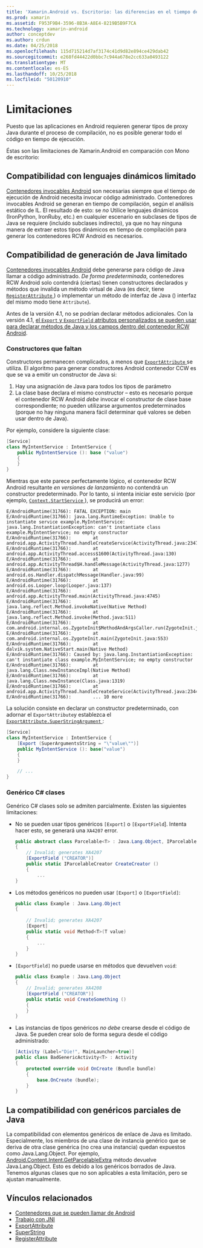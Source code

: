```yaml
---
title: 'Xamarin.Android vs. Escritorio: las diferencias en el tiempo de ejecución Mono'
ms.prod: xamarin
ms.assetid: F953F9B4-3596-8B3A-A8E4-8219B5B9F7CA
ms.technology: xamarin-android
author: conceptdev
ms.author: crdun
ms.date: 04/25/2018
ms.openlocfilehash: 115d715214d7af3174c41d9d82e894ce429dab42
ms.sourcegitcommit: e268fd44422d0bbc7c944a678e2cc633a0493122
ms.translationtype: MT
ms.contentlocale: es-ES
ms.lasthandoff: 10/25/2018
ms.locfileid: "50120910"
---
```

# <a name="limitations"></a>Limitaciones

Puesto que las aplicaciones en Android requieren generar tipos de proxy Java durante el proceso de compilación, no es posible generar todo el código en tiempo de ejecución.

Éstas son las limitaciones de Xamarin.Android en comparación con Mono de escritorio:


## <a name="limited-dynamic-language-support"></a>Compatibilidad con lenguajes dinámicos limitado

 [Contenedores invocables Android](~/android/platform/java-integration/android-callable-wrappers.md) son necesarias siempre que el tiempo de ejecución de Android necesita invocar código administrado. Contenedores invocables Android se generan en tiempo de compilación, según el análisis estático de IL. El resultado de esto: se *no* Utilice lenguajes dinámicos (IronPython, IronRuby, etc.) en cualquier escenario en subclases de tipos de Java se requiere (incluido subclases indirecto), ya que no hay ninguna manera de extraer estos tipos dinámicos en tiempo de compilación para generar los contenedores RCW Android es necesarios.


## <a name="limited-java-generation-support"></a>Compatibilidad de generación de Java limitado

[Contenedores invocables Android](~/android/platform/java-integration/android-callable-wrappers.md) debe generarse para código de Java llamar a código administrado. *De forma predeterminada*, contenedores RCW Android solo contendrá (ciertas) tienen constructores declarados y métodos que invalida un método virtual de Java (es decir, tiene [ `RegisterAttribute` ](https://developer.xamarin.com/api/type/Android.Runtime.RegisterAttribute/)) o implementar un método de interfaz de Java () interfaz del mismo modo tiene `Attribute`).
  
Antes de la versión 4.1, no se podrían declarar métodos adicionales. Con la versión 4.1, [el `Export` y `ExportField` atributos personalizados se pueden usar para declarar métodos de Java y los campos dentro del contenedor RCW Android](~/android/platform/java-integration/working-with-jni.md).

### <a name="missing-constructors"></a>Constructores que faltan

Constructores permanecen complicados, a menos que [ `ExportAttribute` ](https://developer.xamarin.com/api/type/Java.Interop.ExportAttribute) se utiliza. El algoritmo para generar constructores Android contenedor CCW es que se va a emitir un constructor de Java si:

1. Hay una asignación de Java para todos los tipos de parámetro
2. La clase base declara el mismo constructor &ndash; esto es necesario porque el contenedor RCW Android *debe* invocar el constructor de clase base correspondiente; no pueden utilizarse argumentos predeterminados (porque no hay ninguna manera fácil determinar qué valores se deben usar dentro de Java).

Por ejemplo, considere la siguiente clase:

```csharp
[Service]
class MyIntentService : IntentService {
    public MyIntentService (): base ("value")
    {
    }
}
```

Mientras que este parece perfectamente lógico, el contenedor RCW Android resultante *en versiones de lanzamiento* no contendrá un constructor predeterminado. Por lo tanto, si intenta iniciar este servicio (por ejemplo, [ `Context.StartService` ](https://developer.xamarin.com/api/member/Android.Content.Context.StartService/p/Android.Content.Intent/)), se producirá un error:

```shell
E/AndroidRuntime(31766): FATAL EXCEPTION: main
E/AndroidRuntime(31766): java.lang.RuntimeException: Unable to instantiate service example.MyIntentService: java.lang.InstantiationException: can't instantiate class example.MyIntentService; no empty constructor
E/AndroidRuntime(31766):        at android.app.ActivityThread.handleCreateService(ActivityThread.java:2347)
E/AndroidRuntime(31766):        at android.app.ActivityThread.access$1600(ActivityThread.java:130)
E/AndroidRuntime(31766):        at android.app.ActivityThread$H.handleMessage(ActivityThread.java:1277)
E/AndroidRuntime(31766):        at android.os.Handler.dispatchMessage(Handler.java:99)
E/AndroidRuntime(31766):        at android.os.Looper.loop(Looper.java:137)
E/AndroidRuntime(31766):        at android.app.ActivityThread.main(ActivityThread.java:4745)
E/AndroidRuntime(31766):        at java.lang.reflect.Method.invokeNative(Native Method)
E/AndroidRuntime(31766):        at java.lang.reflect.Method.invoke(Method.java:511)
E/AndroidRuntime(31766):        at com.android.internal.os.ZygoteInit$MethodAndArgsCaller.run(ZygoteInit.java:786)
E/AndroidRuntime(31766):        at com.android.internal.os.ZygoteInit.main(ZygoteInit.java:553)
E/AndroidRuntime(31766):        at dalvik.system.NativeStart.main(Native Method)
E/AndroidRuntime(31766): Caused by: java.lang.InstantiationException: can't instantiate class example.MyIntentService; no empty constructor
E/AndroidRuntime(31766):        at java.lang.Class.newInstanceImpl(Native Method)
E/AndroidRuntime(31766):        at java.lang.Class.newInstance(Class.java:1319)
E/AndroidRuntime(31766):        at android.app.ActivityThread.handleCreateService(ActivityThread.java:2344)
E/AndroidRuntime(31766):        ... 10 more
```

La solución consiste en declarar un constructor predeterminado, con adornar el `ExportAttribute`y establezca el [ `ExportAttribute.SuperStringArgument` ](https://developer.xamarin.com/api/property/Java.Interop.ExportAttribute.SuperArgumentsString/): 

```csharp
[Service]
class MyIntentService : IntentService {
    [Export (SuperArgumentsString = "\"value\"")]
    public MyIntentService (): base("value")
    {
    }

    // ...
}
```


### <a name="generic-c-classes"></a>Genérico C# clases

Genérico C# clases solo se admiten parcialmente. Existen las siguientes limitaciones:


-   No se pueden usar tipos genéricos `[Export]` o `[ExportField`]. Intenta hacer esto, se generará una `XA4207` error.

    ```csharp
    public abstract class Parcelable<T> : Java.Lang.Object, IParcelable
    {
        // Invalid; generates XA4207
        [ExportField ("CREATOR")]
        public static IParcelableCreator CreateCreator ()
        {
            ...
    }
    ```

-   Los métodos genéricos no pueden usar `[Export]` o `[ExportField]`:

    ```csharp
    public class Example : Java.Lang.Object
    {
        
        // Invalid; generates XA4207
        [Export]
        public static void Method<T>(T value)
        {
            ...
        }
    }
    ```

-   `[ExportField]` no puede usarse en métodos que devuelven `void`:

    ```csharp
    public class Example : Java.Lang.Object
    {
        // Invalid; generates XA4208
        [ExportField ("CREATOR")]
        public static void CreateSomething ()
        {
        }
    }
    ```

-   Las instancias de tipos genéricos _no debe_ crearse desde el código de Java.
    Se pueden crear solo de forma segura desde el código administrado:

    ```csharp
    [Activity (Label="Die!", MainLauncher=true)]
    public class BadGenericActivity<T> : Activity
    {
        protected override void OnCreate (Bundle bundle)
        {
            base.OnCreate (bundle);
        }
    }
    ```


## <a name="partial-java-generics-support"></a>La compatibilidad con genéricos parciales de Java

La compatibilidad con elementos genéricos de enlace de Java es limitado. Especialmente, los miembros de una clase de instancia genérico que se deriva de otra clase genérica (no crea una instancia) quedan expuestos como Java.Lang.Object. Por ejemplo, [Android.Content.Intent.GetParcelableExtra](https://developer.xamarin.com/api/member/Android.Content.Intent.GetParcelableExtra/p/System.String/) método devuelve Java.Lang.Object. Esto es debido a los genéricos borrados de Java.
Tenemos algunas clases que no son aplicables a esta limitación, pero se ajustan manualmente.


## <a name="related-links"></a>Vínculos relacionados

- [Contenedores que se pueden llamar de Android](~/android/platform/java-integration/android-callable-wrappers.md)
- [Trabajo con JNI](~/android/platform/java-integration/working-with-jni.md)
- [ExportAttribute](https://developer.xamarin.com/api/type/Java.Interop.ExportAttribute/)
- [SuperString](https://developer.xamarin.com/api/property/Java.Interop.ExportAttribute.SuperArgumentsString/)
- [RegisterAttribute](https://developer.xamarin.com/api/type/Android.Runtime.RegisterAttribute/)
